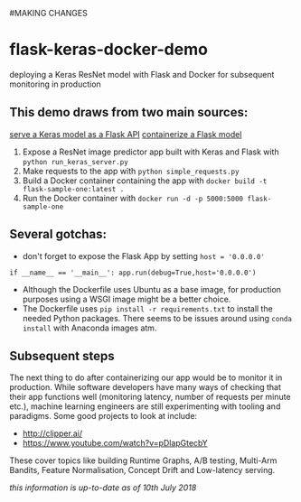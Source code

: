 #MAKING CHANGES
# flask-keras-docker-demo
deploying a Keras ResNet model with Flask and Docker for subsequent monitoring in production 

## This demo draws from two main sources: 
[serve a Keras model as a Flask API](https://blog.keras.io/building-a-simple-keras-deep-learning-rest-api.html)
[containerize a Flask model](http://containertutorials.com/docker-compose/flask-simple-app.html)

1. Expose a ResNet image predictor app built with Keras and Flask with `python run_keras_server.py`
2. Make requests to the app with `python simple_requests.py`
3. Build a Docker container containing the app with `docker build -t flask-sample-one:latest .`
4. Run the Docker container with `docker run -d -p 5000:5000 flask-sample-one`

## Several gotchas: 
- don't forget to expose the Flask App by setting `host = '0.0.0.0'`

`if __name__ == '__main__':
    app.run(debug=True,host='0.0.0.0')`
    
- Although the Dockerfile uses Ubuntu as a base image, for production purposes using a WSGI image might be a better choice. 
- The Dockerfile uses `pip install -r requirements.txt` to install the needed Python packages. There seems to be issues around using `conda install` with Anaconda images atm. 

## Subsequent steps 
The next thing to do after containerizing our app would be to monitor it in production. While software developers have many ways of checking that their app functions well (monitoring latency, number of requests per minute etc.), machine learning engineers are still experimenting with tooling and paradigms. Some good projects to look at include: 

- http://clipper.ai/
- https://www.youtube.com/watch?v=pDlapGtecbY

These cover topics like building Runtime Graphs, A/B testing, Multi-Arm Bandits, Feature Normalisation, Concept Drift and Low-latency serving. 

*this information is up-to-date as of 10th July 2018*
